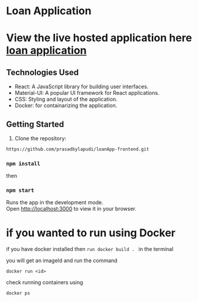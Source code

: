 
# Loan Application

# View the live hosted application here [loan application](https://loan-app-nine-murex.vercel.app/)

## Technologies Used

- React:  A JavaScript library for building user interfaces.
- Material-UI: A popular UI framework for React applications.
- CSS: Styling and layout of the application.
- Docker: for containarizing the application.

## Getting Started

1. Clone the repository:

```bash
https://github.com/prasadbylapudi/loanApp-frontend.git
```
### `npm install`

then 

### `npm start`

Runs the app in the development mode.\
Open [http://localhost:3000](http://localhost:3000) to view it in your browser.

#  if you wanted to run  using Docker 

if you have docker installed then
```run docker build . ```          in the terminal

you will get an imageId and run the command

```docker run <id> ```

check running containers using

```docker ps ```



